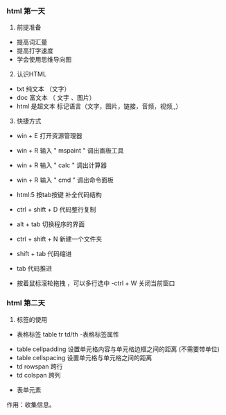 ###  html  第一天

1. 前提准备

- 提高词汇量
- 提高打字速度
- 学会使用思维导向图


2. 认识HTML 
- txt  	纯文本    （文字）
- doc 	富文本  （ 文字 、图片）
- html 	是超文本    标记语言（文字，图片，链接，音频，视频,,）

3. 快捷方式

- win + E    打开资源管理器
- win + R    输入 " mspaint "   调出画板工具
- win + R    输入 " calc "   调出计算器
- win + R    输入 " cmd "   调出命令面板

- html:5      按tab按键  补全代码结构
- ctrl + shift  + D      代码整行复制
- alt + tab     	       切换程序的界面
- ctrl  + shift + N       新建一个文件夹
- shift + tab 	代码缩进
- tab 		代码推进
- 按着鼠标滚轮拖拽 ，可以多行选中
-ctrl  + W         关闭当前窗口



### html 第二天

1. 标签的使用

- 表格标签 
table
    tr
       td/th
 -表格标签属性
 + table  cellpadding 设置单元格内容与单元格边框之间的距离 (不需要带单位)
 + table  cellspacing 设置单元格与单元格之间的距离
 + td      rowspan   跨行
 + td      colspan    跨列


 - 表单元素

 作用：收集信息。



